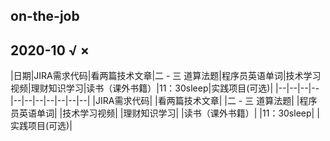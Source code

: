 ## on-the-job
## 2020-10  √ ×
|日期|JIRA需求代码|看两篇技术文章|二 - 三 道算法题|程序员英语单词|技术学习视频|理财知识学习|读书（课外书籍）|11：30sleep|实践项目(可选)|
|--|--|--|--|--|--|--|--|--|--|--|
|JIRA需求代码|
|看两篇技术文章|
|二 - 三 道算法题|
|程序员英语单词|
|技术学习视频|
|理财知识学习|
|读书（课外书籍）|
|11：30sleep|
|实践项目(可选)|